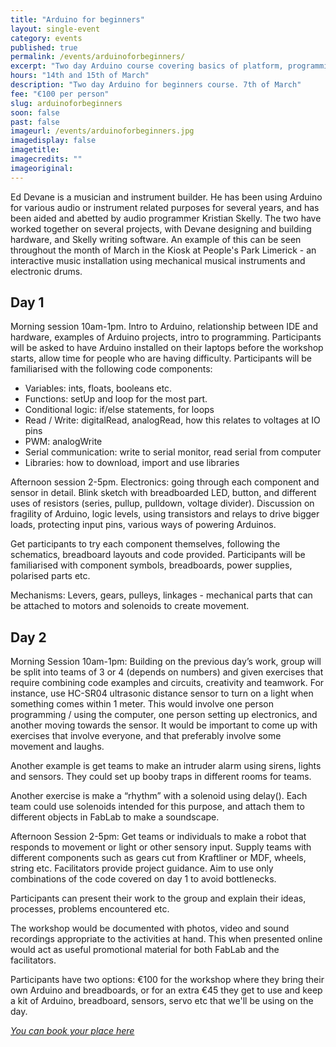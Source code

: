 ```yaml
---
title: "Arduino for beginners"
layout: single-event
category: events
published: true
permalink: /events/arduinoforbeginners/
excerpt: "Two day Arduino course covering basics of platform, programming, electronics and participant led project work with an emphasis on physical interaction by Ed Devane and Kristian Skelly"
hours: "14th and 15th of March"
description: "Two day Arduino for beginners course. 7th of March"
fee: "€100 per person"
slug: arduinoforbeginners
soon: false
past: false
imageurl: /events/arduinoforbeginners.jpg
imagedisplay: false
imagetitle: 
imagecredits: ""
imageoriginal: 
---
```


Ed Devane is a musician and instrument builder. He has been using Arduino for various audio or instrument related purposes for several years, and has been aided and abetted by audio programmer Kristian Skelly. The two have worked together on several projects, with Devane designing and building hardware, and Skelly writing software. An example of this can be seen throughout the month of March in the Kiosk at People's Park Limerick - an interactive music installation using mechanical musical instruments and electronic drums.

## Day 1

Morning session 10am-1pm. Intro to Arduino, relationship between IDE and hardware, examples of Arduino projects, intro to programming. Participants will be asked to have Arduino installed on their laptops before the workshop starts, allow time for people who are having difficulty. Participants will be familiarised with the following code components:
 - Variables: ints, floats, booleans etc.
 - Functions: setUp and loop for the most part. 
 - Conditional logic: if/else statements, for loops
 - Read / Write: digitalRead, analogRead, how this relates to voltages at IO pins
 - PWM: analogWrite
 - Serial communication: write to serial monitor, read serial from computer
 - Libraries: how to download, import and use libraries 

Afternoon session 2-5pm. Electronics: going through each component and sensor in detail. 
Blink sketch with breadboarded LED, button, and different uses of resistors (series, pullup, pulldown, voltage divider). Discussion on fragility of Arduino, logic levels, using transistors and relays to drive bigger loads, protecting input pins, various ways of powering Arduinos. 

Get participants to try each component themselves, following the schematics, breadboard layouts and code provided. Participants will be familiarised with component symbols, breadboards, power supplies, polarised parts etc.

Mechanisms: Levers, gears, pulleys, linkages - mechanical parts that can be attached to motors and solenoids to create movement.



## Day 2

Morning Session 10am-1pm: Building on the previous day’s work, group will be split into teams of 3 or 4 (depends on numbers) and given exercises that require combining code examples and circuits, creativity and teamwork. For instance, use HC-SR04 ultrasonic distance sensor to turn on a light when something comes within 1 meter. This would involve one person programming / using the computer, one person setting up electronics, and another moving towards the sensor. It would be important to come up with exercises that involve everyone, and that preferably involve some movement and laughs. 

Another example is get teams to make an intruder alarm using sirens, lights and sensors. They could set up booby traps in different rooms for teams.

Another exercise is make a “rhythm” with a solenoid using delay(). Each team could use solenoids intended for this purpose, and attach them to different objects in FabLab to make a soundscape.


Afternoon Session 2-5pm: Get teams or individuals to make a robot that responds to movement or light or other sensory input. Supply teams with different components such as gears cut from Kraftliner or MDF, wheels, string etc. Facilitators provide project guidance. Aim to use only combinations of the code covered on day 1 to avoid bottlenecks.

Participants can present their work to the group and explain their ideas, processes, problems encountered etc.

The workshop would be documented with photos, video and sound recordings appropriate to the activities at hand. This when presented online would act as useful promotional material for both FabLab and the facilitators.

Participants have two options: €100 for the workshop where they bring their own Arduino and breadboards, or for an extra €45 they get to use and keep a kit of Arduino, breadboard, sensors, servo etc that we'll be using on the day.

*[You can book your place here](http://fablablimerick.ticketleap.com/arduinoforbeginners/)*